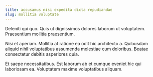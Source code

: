 ```yaml
---
title: accusamus nisi expedita dicta repudiandae
slug: mollitia voluptate
---
```


Deleniti qui quo. Quis ut dignissimos dolores laborum ut voluptatem. Praesentium mollitia praesentium.

Nisi et aperiam. Mollitia at ratione ea odit hic architecto a. Quibusdam aliquid nihil voluptatibus assumenda molestiae cum doloribus. Beatae consectetur debitis asperiores quia.

Et saepe necessitatibus. Est laborum ab et cumque eveniet hic qui laboriosam ea. Voluptatem maxime voluptatibus aliquam.
